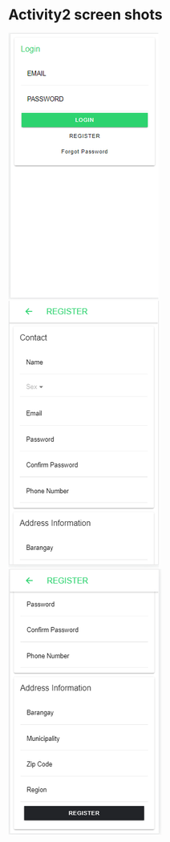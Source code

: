 # Activity2 screen shots
<img src="ACT2 SS\LOGIN.png"></img>
<img src="ACT2 SS\R1.png"></img>
<img src="ACT2 SS\R2.png"></img>